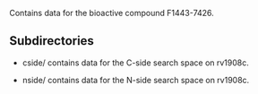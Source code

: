 Contains data for the bioactive compound F1443-7426.

## Subdirectories

- cside/ contains data for the C-side search space on rv1908c.

- nside/ contains data for the N-side search space on rv1908c.

